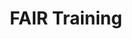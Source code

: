 ---
layout: learning-pathway

title: FAIR Training
description: |
  The FAIR data management training learning pathway teaches you how to organise, describe, and store research data according to the FAIR principles (Findable, Accessible, Interoperable, Reusable).
tags: [fair, dmp, data management, data stewardship]

editorial_board:
  - simleo
  - ilveroluca
  - stain
  - pauldg
  - kkamieniecka
  - poterlowicz-lab

funding:
  - ELIXIR-UK-DaSH

pathway:
  - section: "Module 1: FAIR Data Management"
    description: |
      This FAIR data management learning pathway empowers clinicians to effectively organise, document, and share patient data for research and improved care."
    tutorials:
      - name: fair-intro
        topic: fair
      - name: data-management
        topic: fair
      - name: fair-clinical
        topic: fair

  - section: "Module 2: FAIR Pointers"
    description: |
      This learning path aims to teach you the basics FAIR data and signpost to other useful learning materials and resources.  You will learn FAIR from the perspective of the 15 FAIR Principles published in 2016. You will learn about FAIR, its origins and the FAIR Principles using real examples of FAIR data in the public domain.  The 15 FAIR Principles will be summarised using four encompassing characteristics: metadata, data registration, access and persistent identifiers.
    tutorials:
      - name: fair-origin
        topic: fair
      - name: fair-metadata
        topic: fair
      - name: fair-data-registration
        topic: fair
      - name: fair-access
        topic: fair
      - name: fair-persistent-identifiers
        topic: fair

---